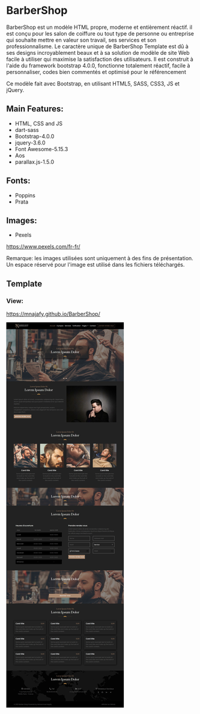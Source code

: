 # BarberShop

BarberShop est un modèle HTML propre, moderne et entièrement réactif. il est conçu pour les salon de coiffure ou tout type de personne ou entreprise qui souhaite mettre en valeur son travail, ses services et son professionnalisme. Le caractère unique de BarberShop Template est dû à ses designs incroyablement beaux et à sa solution de modèle de site Web facile à utiliser qui maximise la satisfaction des utilisateurs. Il est construit à l'aide du framework bootstrap 4.0.0, fonctionne totalement réactif, facile à personnaliser, codes bien commentés et optimisé pour le référencement

Ce modèle fait avec Bootstrap, en utilisant HTML5, SASS, CSS3, JS et jQuery. 

## Main Features:

* HTML, CSS and JS
* dart-sass
* Bootstrap-4.0.0
* jquery-3.6.0
* Font Awesome-5.15.3
* Aos
* parallax.js-1.5.0

## Fonts:

* Poppins
* Prata

## Images:

* Pexels

https://www.pexels.com/fr-fr/

Remarque: les images utilisées sont uniquement à des fins de présentation. Un espace réservé pour l'image est utilisé dans les fichiers téléchargés.

## Template

### View:

https://mnajafy.github.io/BarberShop/

![Template BarberShopp](https://github.com/mnajafy/BarberShop/blob/main/barbershop.jpeg)
